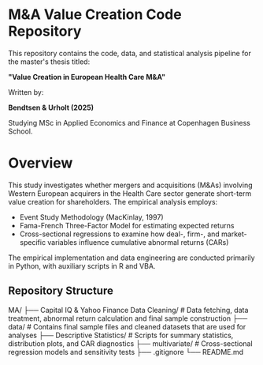 # M&A Value Creation Code Repository

This repository contains the code, data, and statistical analysis pipeline for the master's thesis titled:

**"Value Creation in European Health Care M&A"**

Written by:

**Bendtsen & Urholt (2025)**

Studying MSc in Applied Economics and Finance at Copenhagen Business School.

# Overview

This study investigates whether mergers and acquisitions (M&As) involving Western European acquirers in the Health Care sector generate short-term value creation for shareholders. The empirical analysis employs:

- Event Study Methodology (MacKinlay, 1997)
- Fama-French Three-Factor Model for estimating expected returns
- Cross-sectional regressions to examine how deal-, firm-, and market-specific variables influence cumulative abnormal returns (CARs)

The empirical implementation and data engineering are conducted primarily in Python, with auxiliary scripts in R and VBA.

## Repository Structure

MA/
├── Capital IQ & Yahoo Finance Data Cleaning/   # Data fetching, data treatment, abnormal return calculation and final sample construction
├── data/                                       # Contains final sample files and cleaned datasets that are used for analyses
├── Descriptive Statistics/                     # Scripts for summary statistics, distribution plots, and CAR diagnostics
├── multivariate/                               # Cross-sectional regression models and sensitivity tests
├── .gitignore
└── README.md

